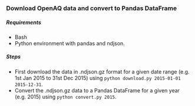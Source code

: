 ### Download OpenAQ data and convert to Pandas DataFrame

##### Requirements
- Bash
- Python environment with pandas and ndjson.  

##### Steps
- First download the data in .ndjson.gz format for a given date range (e.g. 1st Jan 2015 to 31st Dec 2015) using `python download.py 2015-01-01 2015-12-31`.  
- Convert the .ndjson.gz data to a Pandas DataFrame for a given year (e.g. 2015) using `python convert.py 2015`.  
